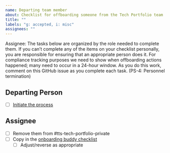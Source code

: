 ```yaml
---
name: Departing team member
about: Checklist for offboarding someone from the Tech Portfolio team
title: ""
labels: "g: accepted, i: misc"
assignees: ""
---
```


Assignee: The tasks below are organized by the role needed to complete them. If you canʼt complete
any of the items on your checklist personally, you are responsible for ensuring that an appropriate person
does it.
For compliance tracking purposes we need to show when offboarding actions happened; many need to
occur in a 24-hour window. As you do this work, comment on this GitHub issue as you complete each
task. (PS-4: Personnel termination)

## Departing Person

- [ ] [Initiate the process](https://handbook.tts.gsa.gov/leaving-tts/)

## Assignee

- [ ] Remove them from #tts-tech-portfolio-private
- [ ] Copy in the [onboarding buddy checklist](hhttps://raw.githubusercontent.com/18F/tts-tech-portfolio/master/.github/ISSUE_TEMPLATE/onboarding.md)
  - [ ] Adjust/reverse as appropriate
